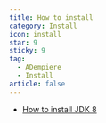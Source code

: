 ```yaml
---
title: How to install
category: Install
icon: install
star: 9
sticky: 9
tag:
  - ADempiere
  - Install
article: false
---
```


- [How to install JDK 8](./installing-jdk8.md)